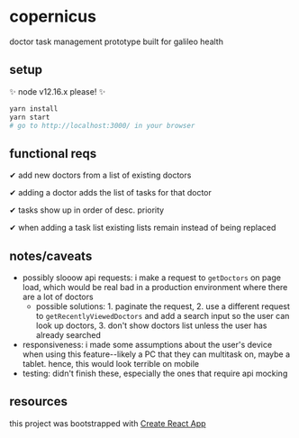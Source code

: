 # copernicus

doctor task management prototype built for galileo health

## setup

✨ node v12.16.x please! ✨

```bash
yarn install
yarn start
# go to http://localhost:3000/ in your browser
```

## functional reqs

✔ add new doctors from a list of existing doctors

✔ adding a doctor adds the list of tasks for that doctor

✔ tasks show up in order of desc. priority

✔ when adding a task list existing lists remain instead of being replaced

## notes/caveats

- possibly slooow api requests: i make a request to `getDoctors` on page load, which would be real bad in a production environment where there are a lot of doctors
  - possible solutions: 1. paginate the request, 2. use a different request to `getRecentlyViewedDoctors` and add a search input so the user can look up doctors, 3. don't show doctors list unless the user has already searched
- responsiveness: i made some assumptions about the user's device when using this feature--likely a PC that they can multitask on, maybe a tablet. hence, this would look terrible on mobile
- testing: didn't finish these, especially the ones that require api mocking

## resources

this project was bootstrapped with [Create React App](https://github.com/facebook/create-react-app)
